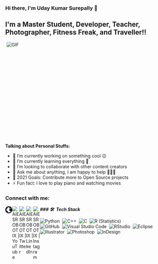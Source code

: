 ### Hi there, I'm Uday Kumar Surepally 👋


## I'm a Master Student, Developer, Teacher, Photographer, Fitness Freak, and Traveller!!

<img align="right" alt="GIF" src="https://github.com/abhisheknaiidu/abhisheknaiidu/blob/master/code.gif?raw=true" width="500" height="320" />

**Talking about Personal Stuffs:**

- 🔭 I’m currently working on something cool 😉
- 🌱 I’m currently learning everything 🤣
- 👯 I’m looking to collaborate with other content creators
- 💬 Ask me about anything, I am happy to help 👨🏻‍💻
- 🥅 2021 Goals: Contribute more to Open Source projects
- ⚡ Fun fact: I love to play piano and watching movies

### Connect with me:

[<img align="left" alt="AIESROBOTIX.com" width="22px" src="https://raw.githubusercontent.com/iconic/open-iconic/master/svg/globe.svg" />][website]
[<img align="left" alt="AIESROBOTIX | YouTube" width="22px" src="https://cdn.jsdelivr.net/npm/simple-icons@v3/icons/youtube.svg" />][youtube]
[<img align="left" alt="AIESROBOTIX | Twitter" width="22px" src="https://cdn.jsdelivr.net/npm/simple-icons@v3/icons/twitter.svg" />][twitter]
[<img align="left" alt="AIESROBOTIX | LinkedIn" width="22px" src="https://cdn.jsdelivr.net/npm/simple-icons@v3/icons/linkedin.svg" />][linkedin]
[<img align="left" alt="AIESROBOTIX | Instagram" width="22px" src="https://cdn.jsdelivr.net/npm/simple-icons@v3/icons/instagram.svg" />][instagram]

***### 🛠 &nbsp;Tech Stack***

![Python](https://img.shields.io/badge/-Python-333333?style=flat&logo=python)&nbsp;
![C++](https://img.shields.io/badge/-C++-333333?style=flat&logo=C%2B%2B&logoColor=00599C)&nbsp;
![C](https://img.shields.io/badge/-C-333333?style=flat&logo=C&logoColor=A8B9CC)&nbsp;
![R (Statistics)](https://img.shields.io/badge/-R-333333?style=flat&logo=R&logoColor=276DC3)\
![GitHub](https://img.shields.io/badge/-GitHub-333333?style=flat&logo=github)&nbsp;
![Visual Studio Code](https://img.shields.io/badge/-Visual%20Studio%20Code-333333?style=flat&logo=visual-studio-code&logoColor=007ACC)&nbsp;
![RStudio](https://img.shields.io/badge/-RStudio-333333?style=flat&logo=rstudio)&nbsp;
![Eclipse](https://img.shields.io/badge/-Eclipse-333333?style=flat&logo=eclipse-ide&logoColor=2C2255)\
![Illustrator](https://img.shields.io/badge/-Illustrator-333333?style=flat&logo=adobe-illustrator)&nbsp;
![Photoshop](https://img.shields.io/badge/-Photoshop-333333?style=flat&logo=adobe-photoshop)&nbsp;
![InDesign](https://img.shields.io/badge/-InDesign-333333?style=flat&logo=adobe-indesign)

[website]: https://aiesrobotix.com
[youtube]: https://youtube.com/aiesrobotix.com
[instagram]: https://instagram.com/UdayRockzzz
[linkedin]: https://linkedin.com/in/uday-kumar-surepally-01422078


[website]: https://aiesrobotix.com
[twitter]: https://twitter.com/aiesrobotix
[youtube]: https://youtube.com/aiesrobotix
[instagram]: https://instagram.com/aiesrobotix
[linkedin]: https://linkedin.com/in/aiesrobotix
[webdevplaylist]: https://www.youtube.com/playlist?list=PLkwxH9e_vrAJ0WbEsFA9W3I1W-g_BTsbt
[jsplaylist]: https://www.youtube.com/playlist?list=PLkwxH9e_vrALRJKu7wfXby3MKeflhTu6B
[cssplaylist]: https://www.youtube.com/playlist?list=PLkwxH9e_vrALSdvZuEh6gqQdmDoDIoqz4
[reactplaylist]: https://www.youtube.com/playlist?list=PLkwxH9e_vrAK4TdffpxKY3QGyHCpxFcQ0
